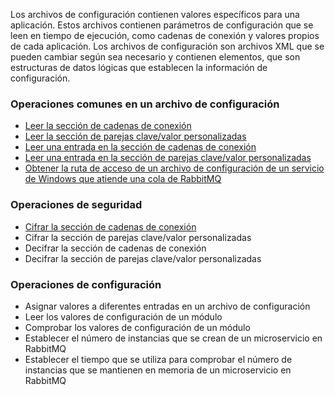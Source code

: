 Los archivos de configuración contienen valores específicos para una aplicación. Estos archivos contienen parámetros de configuración que se leen en tiempo de ejecución, como cadenas de conexión y valores propios de cada aplicación. Los archivos de configuración son archivos XML que se pueden cambiar según sea necesario y contienen elementos, que son estructuras de datos lógicas que establecen la información de configuración.

### Operaciones comunes en un archivo de configuración

* [Leer la sección de cadenas de conexión](Get-ConnectionStringSection.md)
* [Leer la sección de parejas clave/valor personalizadas](Get-AppSettingSection.md)
* [Leer una entrada en la sección de cadenas de conexión](Get-ConnectionString.md)
* [Leer una entrada en la sección de parejas clave/valor personalizadas](Get-AppSetting.md)
* [Obtener la ruta de acceso de un archivo de configuración de un servicio de Windows que atiende una cola de RabbitMQ](Get-ServiceConfigFile.md)

### Operaciones de seguridad

* [Cifrar la sección de cadenas de conexión](Protect-ConnectionStringSection.md)
* Cifrar la sección de parejas clave/valor personalizadas
* Decifrar la sección de cadenas de conexión
* Decifrar la sección de parejas clave/valor personalizadas

### Operaciones de configuración

* Asignar valores a diferentes entradas en un archivo de configuración
* Leer los valores de configuración de un módulo
* Comprobar los valores de configuración de un módulo
* Establecer el número de instancias que se crean de un microservicio en RabbitMQ
* Establecer el tiempo que se utiliza para comprobar el número de instancias que se mantienen en memoria de un microservicio en RabbitMQ


